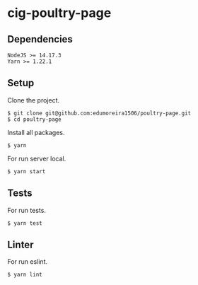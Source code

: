 # cig-poultry-page

## Dependencies

```
NodeJS >= 14.17.3
Yarn >= 1.22.1
```

## Setup

Clone the project.

```console
$ git clone git@github.com:edumoreira1506/poultry-page.git
$ cd poultry-page
```

Install all packages.

```console
$ yarn
```

For run server local.

```console
$ yarn start
```

## Tests

For run tests.

```console
$ yarn test
```

## Linter

For run eslint.

```console
$ yarn lint
```
